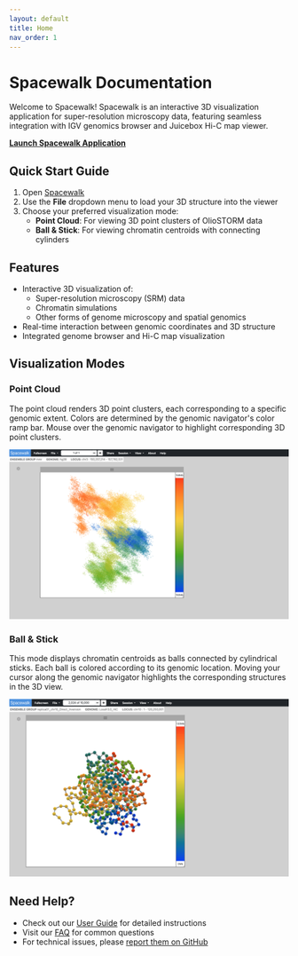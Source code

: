 ```yaml
---
layout: default
title: Home
nav_order: 1
---
```


# Spacewalk Documentation

Welcome to Spacewalk! Spacewalk is an interactive 3D visualization application for super-resolution microscopy data, featuring seamless integration with IGV genomics browser and Juicebox Hi-C map viewer.

 **[Launch Spacewalk Application](https://aidenlab.org/spacewalk/)**

## Quick Start Guide

1. Open [Spacewalk](https://aidenlab.org/spacewalk/)
2. Use the **File** dropdown menu to load your 3D structure into the viewer
3. Choose your preferred visualization mode:
   - **Point Cloud**: For viewing 3D point clusters of OlioSTORM data
   - **Ball & Stick**: For viewing chromatin centroids with connecting cylinders

## Features

- Interactive 3D visualization of:
  - Super-resolution microscopy (SRM) data
  - Chromatin simulations
  - Other forms of genome microscopy and spatial genomics
- Real-time interaction between genomic coordinates and 3D structure
- Integrated genome browser and Hi-C map visualization

## Visualization Modes

### Point Cloud
The point cloud renders 3D point clusters, each corresponding to a specific genomic extent. Colors are determined by the genomic navigator's color ramp bar. Mouse over the genomic navigator to highlight corresponding 3D point clusters.

![point cloud render style](../readme_img/render-style-point-cloud.png)

### Ball & Stick
This mode displays chromatin centroids as balls connected by cylindrical sticks. Each ball is colored according to its genomic location. Moving your cursor along the genomic navigator highlights the corresponding structures in the 3D view.

![ball & stick render style](../readme_img/render-style-ball-stick.png)

## Need Help?

- Check out our [User Guide](user-guide.md) for detailed instructions
- Visit our [FAQ](faq.md) for common questions
- For technical issues, please [report them on GitHub](https://github.com/igvteam/spacewalk/issues)
